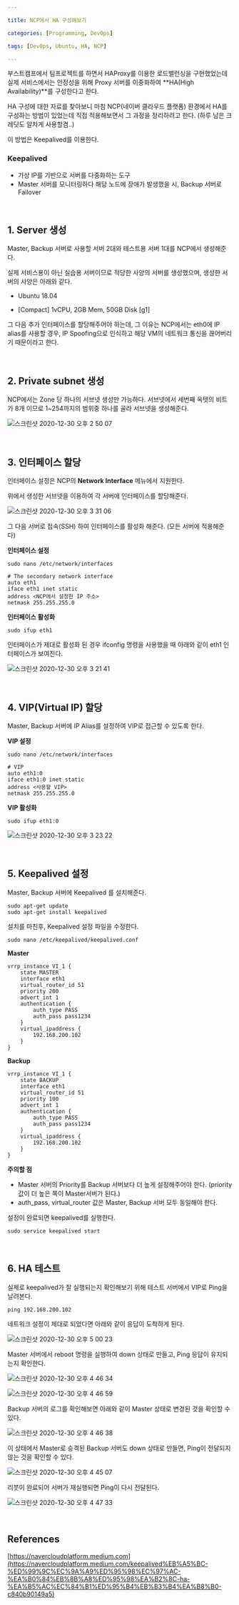 ```yaml
---

title: NCP에서 HA 구성해보기

categories: [Programming, DevOps]

tags: [DevOps, Ubuntu, HA, NCP]

---
```




부스트캠프에서 팀프로젝트를 하면서 HAProxy를 이용한 로드밸런싱을 구현했었는데 실제 서비스에서는 안정성을 위해 Proxy 서버를 이중화하여 **HA(High Availability)**를 구성한다고 한다.

HA 구성에 대한 자료를 찾아보니 마침 NCP(네이버 클라우드 플랫폼) 환경에서 HA를 구성하는 방법이 있었는데 직접 적용해보면서 그 과정을 정리하려고 한다. (하루 남은 크레딧도 알차게 사용할겸..)



이 방법은 Keepalived를 이용한다. 

### Keepalived

- 가상 IP를 기반으로 서버를 다중화하는 도구
- Master 서버를 모니터링하다 해당 노드에 장애가 발생했을 시, Backup 서버로 Failover



<br> 

## 1. Server 생성

Master, Backup 서버로 사용할 서버 2대와 테스트용 서버 1대를 NCP에서 생성해준다.

실제 서비스용이 아닌 실습용 서버이므로 적당한 사양의 서버를 생성했으며, 생성한 서버의 사양은 아래와 같다.

- Ubuntu 18.04

- [Compact] 1vCPU, 2GB Mem, 50GB Disk [g1]



그 다음 추가 인터페이스를 할당해주어야 하는데, 그 이유는 NCP에서는 eth0에 IP alias를 사용할 경우, IP Spoofing으로 인식하고 해당 VM의 네트워크 통신을 끊어버리기 때문이라고 한다.



<br> 

## 2. Private subnet 생성

NCP에서는 Zone 당 하나의 서브넷 생성만 가능하다. 서브넷에서 세번째 옥텟의 비트가 8개 이므로 1~254까지의 범위중 하나를 골라 서브넷을 생성해준다.

![스크린샷 2020-12-30 오후 2 50 07](https://user-images.githubusercontent.com/17294694/103337577-2bdc5100-4abf-11eb-8e55-7a151f123213.png)



<br> 

## 3. 인터페이스 할당

인터페이스 설정은 NCP의 **Network Interface** 메뉴에서 지원한다.

위에서 생성한 서브넷을 이용하여 각 서버에 인터페이스를 할당해준다.

![스크린샷 2020-12-30 오후 3 31 06](https://user-images.githubusercontent.com/17294694/103337618-46162f00-4abf-11eb-94de-fbaad3992824.png)



그 다음 서버로 접속(SSH) 하여 인터페이스를 활성화 해준다. (모든 서버에 적용해준다)

**인터페이스 설정**

```
sudo nano /etc/network/interfaces

# The secondary network interface
auto eth1
iface eth1 inet static
address <NCP에서 설정한 IP 주소>
netmask 255.255.255.0
```



**인터페이스 활성화**

```
sudo ifup eth1
```



인터페이스가 제대로 활성화 된 경우 ifconfig 명령을 사용했을 때 아래와 같이 eth1 인터페이스가 보여진다.

![스크린샷 2020-12-30 오후 3 21 41](https://user-images.githubusercontent.com/17294694/103337884-f6843300-4abf-11eb-9799-eb41961c76cf.png)



<br> 

## 4. VIP(Virtual IP) 할당

Master, Backup 서버에 IP Alias를 설정하여 VIP로 접근할 수 있도록 한다.

**VIP 설정**

```
sudo nano /etc/network/interfaces

# VIP
auto eth1:0
iface eth1:0 inet static
address <사용할 VIP>
netmask 255.255.255.0
```



**VIP 활성화**

```
sudo ifup eth1:0
```



![스크린샷 2020-12-30 오후 3 23 22](https://user-images.githubusercontent.com/17294694/103337890-fd12aa80-4abf-11eb-8f6c-34c9eaa00a54.png)



<br> 

## 5. Keepalived 설정

Master, Backup 서버에 Keepalived 를 설치해준다.

```
sudo apt-get update
sudo apt-get install keepalived
```



설치를 마친후, Keepalived 설정 파일을 수정한다.

```
sudo nano /etc/keepalived/keepalived.conf
```



**Master**

```
vrrp_instance VI_1 {
	state MASTER
	interface eth1
	virtual_router_id 51
	priority 200
	advert_int 1
	authentication {
		auth_type PASS
		auth_pass pass1234
	}
	virtual_ipaddress {
		192.168.200.102
	}
}
```



**Backup**

```
vrrp_instance VI_1 {
	state BACKUP
	interface eth1
	virtual_router_id 51
	priority 100
	advert_int 1
	authentication {
		auth_type PASS
		auth_pass pass1234
	}
	virtual_ipaddress {
		192.168.200.102
	}
}
```



**주의할 점**

- Master 서버의  Priority를 Backup 서버보다 더 높게 설정해주어야 한다. 
  (priority값이 더 높은 쪽이 Master서버가 된다.)
- auth_pass, virtual_router 값은 Master, Backup 서버 모두 동일해야 한다.



설정이 완료되면 keepalived를 실행한다.

```
sudo service keepalived start
```



<br> 

## 6. HA 테스트

실제로 keepalived가 잘 실행되는지 확인해보기 위해 테스트 서버에서 VIP로 Ping을 날려본다.

```
ping 192.168.200.102
```



네트워크 설정이 제대로 되었다면 아래와 같이 응답이 도착하게 된다.

![스크린샷 2020-12-30 오후 5 00 23](https://user-images.githubusercontent.com/17294694/103338072-917d0d00-4ac0-11eb-9581-1a9ac5fc47be.png)

Master 서버에서 reboot 명령을 실행하여 down 상태로 만들고, Ping 응답이 유지되는지 확인한다.

![스크린샷 2020-12-30 오후 4 46 34](https://user-images.githubusercontent.com/17294694/103338009-5a0e6080-4ac0-11eb-960d-6898adcc1245.png)

![스크린샷 2020-12-30 오후 4 46 59](https://user-images.githubusercontent.com/17294694/103338124-bbceca80-4ac0-11eb-94ab-75dcd86e09ab.png)

Backup 서버의 로그를 확인해보면 아래와 같이 Master 상태로 변경된 것을 확인할 수 있다.

![스크린샷 2020-12-30 오후 4 46 38](https://user-images.githubusercontent.com/17294694/103341156-6f3bbd00-4ac9-11eb-9143-dd8a266ff7d7.png)

이 상태에서 Master로 승격된 Backup 서버도 down 상태로 만들면, Ping이 전달되지 않는 것을 확인할 수 있다.

![스크린샷 2020-12-30 오후 4 45 07](https://user-images.githubusercontent.com/17294694/103337960-33502a00-4ac0-11eb-8873-bab740c7af0e.png)



리붓이 완료되어 서버가 재실행되면 Ping이 다시 전달된다.

![스크린샷 2020-12-30 오후 4 47 33](https://user-images.githubusercontent.com/17294694/103337948-27646800-4ac0-11eb-89a2-f9f94de96995.png)



<br> 

## References

[https://navercloudplatform.medium.com](https://navercloudplatform.medium.com/keepalived%EB%A5%BC-%ED%99%9C%EC%9A%A9%ED%95%98%EC%97%AC-%EA%B0%84%EB%8B%A8%ED%95%98%EA%B2%8C-ha-%EA%B5%AC%EC%84%B1%ED%95%B4%EB%B3%B4%EA%B8%B0-c840b90149a5)


